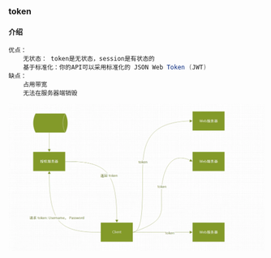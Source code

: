 ### token

#### 介绍

```java
优点：
    无状态： token是无状态，session是有状态的
    基于标准化：你的API可以采用标准化的 JSON Web Token (JWT)
缺点：
    占用带宽
    无法在服务器端销毁
```

![img](0.9709434306629741.png)

